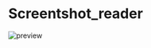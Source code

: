 # Screentshot_reader

![preview](https://github.com/kimtth/screentshot_reader/blob/master/tmp/screenshot.gif?raw=true)
